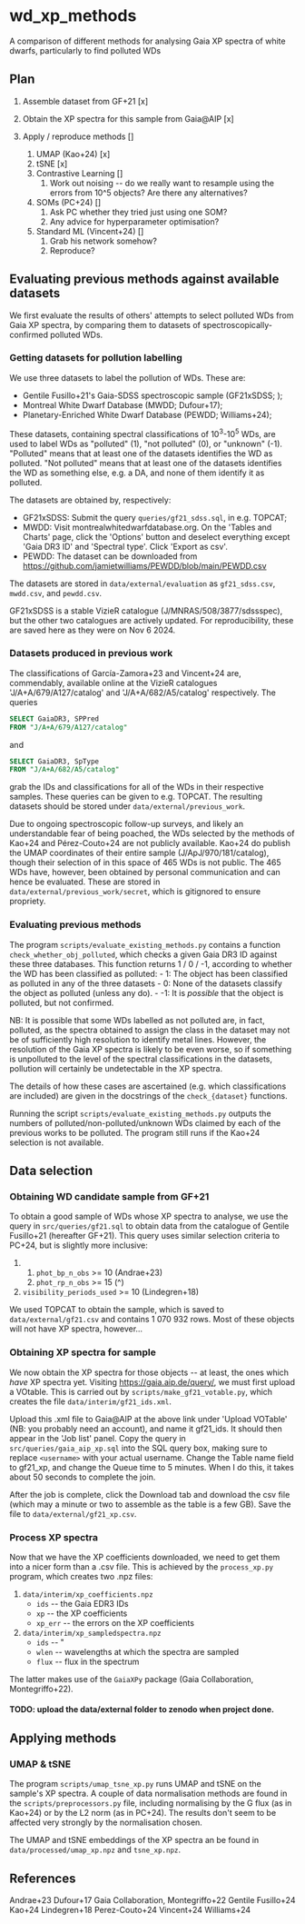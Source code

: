 # wd_xp_methods
A comparison of different methods for analysing Gaia XP spectra of white dwarfs, particularly to find polluted WDs


## Plan

1. Assemble dataset from GF+21 [x]

2. Obtain the XP spectra for this sample from Gaia@AIP [x]

3. Apply / reproduce methods []

    1. UMAP (Kao+24) [x]
    2. tSNE [x]
    3. Contrastive Learning []
        1. Work out noising -- do we really want to resample using the errors from 10^5 objects? Are there any alternatives?
    4. SOMs (PC+24) []
        1. Ask PC whether they tried just using one SOM?
        2. Any advice for hyperparameter optimisation?
    5. Standard ML (Vincent+24) []
        1. Grab his network somehow?
        2. Reproduce?


## Evaluating previous methods against available datasets

We first evaluate the results of others' attempts to select polluted WDs from Gaia XP spectra, by comparing them to datasets of spectroscopically-confirmed polluted WDs.

### Getting datasets for pollution labelling

We use three datasets to label the pollution of WDs. These are:
- Gentile Fusillo+21's Gaia-SDSS spectroscopic sample (GF21xSDSS; );
- Montreal White Dwarf Database (MWDD; Dufour+17);
- Planetary-Enriched White Dwarf Database (PEWDD; Williams+24);

These datasets, containing spectral classifications of $10^3$-$10^5$ WDs, are used to label WDs as "polluted" (1), "not polluted" (0), or "unknown" (-1). "Polluted" means that at least one of the datasets identifies the WD as polluted. "Not polluted" means that at least one of the datasets identifies the WD as something else, e.g. a DA, and none of them identify it as polluted. 

The datasets are obtained by, respectively:
- GF21xSDSS: Submit the query `queries/gf21_sdss.sql`, in e.g. TOPCAT;
- MWDD: Visit montrealwhitedwarfdatabase.org. On the 'Tables and Charts' page, click the 'Options' button and deselect everything except 'Gaia DR3 ID' and 'Spectral type'. Click 'Export as csv'.
- PEWDD: The dataset can be downloaded from https://github.com/jamietwilliams/PEWDD/blob/main/PEWDD.csv

The datasets are stored in `data/external/evaluation` as `gf21_sdss.csv`, `mwdd.csv`, and `pewdd.csv`.

GF21xSDSS is a stable VizieR catalogue (J/MNRAS/508/3877/sdssspec), but the other two catalogues are actively updated. For reproducibility, these are saved here as they were on Nov 6 2024.

### Datasets produced in previous work

The classifications of García-Zamora+23 and Vincent+24 are, commendably, available online at the VizieR catalogues 'J/A+A/679/A127/catalog' and 'J/A+A/682/A5/catalog' respectively. The queries
```sql
SELECT GaiaDR3, SPPred
FROM "J/A+A/679/A127/catalog"
```
and
```sql
SELECT GaiaDR3, SpType
FROM "J/A+A/682/A5/catalog"
```
grab the IDs and classifications for all of the WDs in their respective samples. These queries can be given to e.g. TOPCAT. The resulting datasets should be stored under `data/external/previous_work`.

Due to ongoing spectroscopic follow-up surveys, and likely an understandable fear of being poached, the WDs selected by the methods of Kao+24 and Pérez-Couto+24 are not publicly available. Kao+24 do publish the UMAP coordinates of their entire sample (J/ApJ/970/181/catalog), though their selection of in this space of 465 WDs is not public. The 465 WDs have, however, been obtained by personal communication and can hence be evaluated. These are stored in `data/external/previous_work/secret`, which is gitignored to ensure propriety.

### Evaluating previous methods

The program `scripts/evaluate_existing_methods.py` contains a function `check_whether_obj_polluted`, which checks a given Gaia DR3 ID against these three databases. This function returns 1 / 0 / -1, according to whether the WD has been classified as polluted:
    - 1: The object has been classified as polluted in any of the three datasets
    - 0: None of the datasets classify the object as polluted (unless any do).
    - -1: It is *possible* that the object is polluted, but not confirmed.

NB: It is possible that some WDs labelled as not polluted are, in fact, polluted, as the spectra obtained to assign the class in the dataset may not be of sufficiently high resolution to identify metal lines. However, the resolution of the Gaia XP spectra is likely to be even worse, so if something is unpolluted to the level of the spectral classifications in the datasets, pollution will certainly be undetectable in the XP spectra.

The details of how these cases are ascertained (e.g. which classifications are included) are given in the docstrings of the `check_{dataset}` functions.

Running the script `scripts/evaluate_existing_methods.py` outputs the numbers of polluted/non-polluted/unknown WDs claimed by each of the previous works to be polluted. The program still runs if the Kao+24 selection is not available.


## Data selection

### Obtaining WD candidate sample from GF+21

To obtain a good sample of WDs whose XP spectra to analyse, we use the query in `src/queries/gf21.sql` to obtain data from the catalogue of Gentile Fusillo+21 (hereafter GF+21). This query uses similar selection criteria to PC+24, but is slightly more inclusive:

1. 1. `phot_bp_n_obs` >= 10  (Andrae+23)
   2. `phot_rp_n_obs` >= 15  (^)
2. `visibility_periods_used` >= 10  (Lindegren+18)

We used TOPCAT to obtain the sample, which is saved to `data/external/gf21.csv` and contains 1 070 932 rows. Most of these objects will not have XP spectra, however...


### Obtaining XP spectra for sample

We now obtain the XP spectra for those objects -- at least, the ones which _have_ XP spectra yet. Visiting https://gaia.aip.de/query/, we must first upload a VOtable. This is carried out by `scripts/make_gf21_votable.py`, which creates the file `data/interim/gf21_ids.xml`.

Upload this .xml file to Gaia@AIP at the above link under 'Upload VOTable' (NB: you probably need an account), and name it gf21_ids. It should then appear in the 'Job list' panel. Copy the query in `src/queries/gaia_aip_xp.sql` into the SQL query box, making sure to replace `<username>` with your actual username. Change the Table name field to gf21_xp, and change the Queue time to 5 minutes. When I do this, it takes about 50 seconds to complete the join.

After the job is complete, click the Download tab and download the csv file (which may a minute or two to assemble as the table is a few GB). Save the file to `data/external/gf21_xp.csv`.

### Process XP spectra

Now that we have the XP coefficients downloaded, we need to get them into a nicer form than a .csv file.
This is achieved by the `process_xp.py` program, which creates two .npz files:
1. `data/interim/xp_coefficients.npz`
    - `ids` -- the Gaia EDR3 IDs
    - `xp` -- the XP coefficients
    - `xp_err` -- the errors on the XP coefficients
2. `data/interim/xp_sampledspectra.npz`
    - `ids` -- "
    - `wlen` -- wavelengths at which the spectra are sampled
    - `flux` -- flux in the spectrum

The latter makes use of the `GaiaXPy` package (Gaia Collaboration, Montegriffo+22).


#### TODO: upload the data/external folder to zenodo when project done.


## Applying methods

### UMAP & tSNE

The program `scripts/umap_tsne_xp.py` runs UMAP and tSNE on the sample's XP spectra. A couple of data normalisation methods are found in the `scripts/preprocessors.py` file, including normalising by the G flux (as in Kao+24) or by the L2 norm (as in PC+24). The results don't seem to be affected very strongly by the normalisation chosen.

The UMAP and tSNE embeddings of the XP spectra an be found in `data/processed/umap_xp.npz` and `tsne_xp.npz`.


## References

Andrae+23
Dufour+17
Gaia Collaboration, Montegriffo+22
Gentile Fusillo+24
Kao+24
Lindegren+18
Perez-Couto+24
Vincent+24
Williams+24